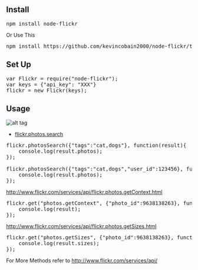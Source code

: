 Install
-------

<pre>
npm install node-flickr
</pre>

Or Use This
<pre>
npm install https://github.com/kevincobain2000/node-flickr/tarball/master
</pre>


Set Up
-------

<pre>
var Flickr = require("node-flickr");
var keys = {"api_key": "XXX"}
flickr = new Flickr(keys);
</pre>

Usage
-----

![alt tag](http://www8355ue.sakura.ne.jp/images/node-flickr-photo-search-doc.png)

- [flickr.photos.search]

[flickr.photos.search]: http://www.flickr.com/services/api/flickr.photos.search.html

<pre>
flickr.photosSearch({"tags":"cat,dogs"}, function(result){
    console.log(result.photos);
});

flickr.photosSearch({"tags":"cat,dogs","user_id":123456}, function(result){
    console.log(result.photos);
});
</pre>



http://www.flickr.com/services/api/flickr.photos.getContext.html
<pre>
flickr.get("photos.getContext", {"photo_id":9638138263}, function(result){
    console.log(result);
});
</pre>

http://www.flickr.com/services/api/flickr.photos.getSizes.html

<pre>
flickr.get("photos.getSizes", {"photo_id":9638138263}, function(result){
    console.log(result.sizes);
});
</pre>


For More Methods refer to http://www.flickr.com/services/api/






